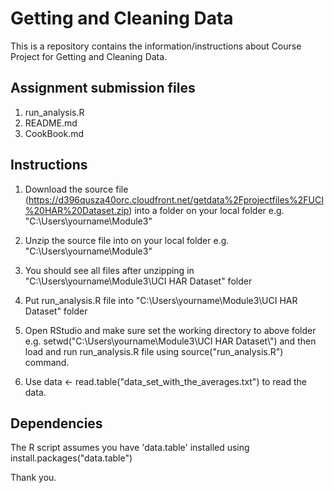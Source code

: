 Getting and Cleaning Data
===========

This is a repository contains the information/instructions about Course Project for Getting and Cleaning Data.

## Assignment submission files

1) run_analysis.R
2) README.md
3) CookBook.md

## Instructions

1) Download the source file (https://d396qusza40orc.cloudfront.net/getdata%2Fprojectfiles%2FUCI%20HAR%20Dataset.zip) into a folder on your local folder e.g. "C:\Users\yourname\Module3\"

2) Unzip the source file into on your local folder e.g. "C:\Users\yourname\Module3\"

3) You should see all files after unzipping in "C:\Users\yourname\Module3\UCI HAR Dataset" folder

4) Put run_analysis.R file into "C:\Users\yourname\Module3\UCI HAR Dataset" folder

5) Open RStudio and make sure set the working directory to above folder e.g. setwd("C:\\Users\\yourname\\Module3\\UCI HAR Dataset\\") and then load and run run_analysis.R file using source("run_analysis.R") command.

6) Use data <- read.table("data_set_with_the_averages.txt") to read the data. 

## Dependencies

The R script assumes you have 'data.table' installed using install.packages("data.table")

Thank you.
